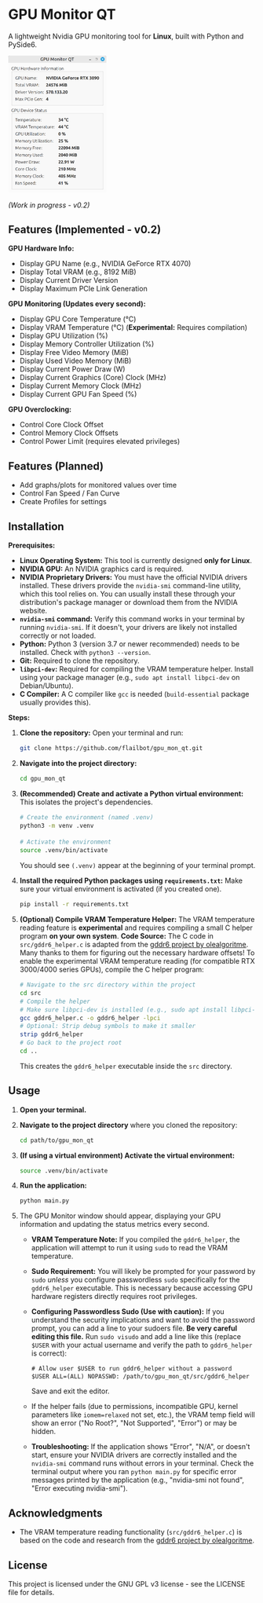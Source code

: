 # GPU Monitor QT

A lightweight Nvidia GPU monitoring tool for **Linux**, built with Python and PySide6.

<img src="./assets/gpu_mon_qt.png" width="200" />

*(Work in progress - v0.2)*

## Features (Implemented - v0.2)

**GPU Hardware Info:**
*   Display GPU Name (e.g., NVIDIA GeForce RTX 4070)
*   Display Total VRAM (e.g., 8192 MiB)
*   Display Current Driver Version
*   Display Maximum PCIe Link Generation

**GPU Monitoring (Updates every second):**
*   Display GPU Core Temperature (°C)
*   Display VRAM Temperature (°C) (**Experimental:** Requires compilation)
*   Display GPU Utilization (%)
*   Display Memory Controller Utilization (%)
*   Display Free Video Memory (MiB)
*   Display Used Video Memory (MiB)
*   Display Current Power Draw (W)
*   Display Current Graphics (Core) Clock (MHz)
*   Display Current Memory Clock (MHz)
*   Display Current GPU Fan Speed (%)

**GPU Overclocking:**
*   Control Core Clock Offset
*   Control Memory Clock Offsets
*   Control Power Limit (requires elevated privileges)

## Features (Planned)
*   Add graphs/plots for monitored values over time
*   Control Fan Speed / Fan Curve
*   Create Profiles for settings

## Installation

**Prerequisites:**

*   **Linux Operating System:** This tool is currently designed **only for Linux**.
*   **NVIDIA GPU:** An NVIDIA graphics card is required.
*   **NVIDIA Proprietary Drivers:** You must have the official NVIDIA drivers installed. These drivers provide the `nvidia-smi` command-line utility, which this tool relies on. You can usually install these through your distribution's package manager or download them from the NVIDIA website.
*   **`nvidia-smi` command:** Verify this command works in your terminal by running `nvidia-smi`. If it doesn't, your drivers are likely not installed correctly or not loaded.
*   **Python:** Python 3 (version 3.7 or newer recommended) needs to be installed. Check with `python3 --version`.
*   **Git:** Required to clone the repository.
*   **`libpci-dev`:** Required for compiling the VRAM temperature helper. Install using your package manager (e.g., `sudo apt install libpci-dev` on Debian/Ubuntu).
*   **C Compiler:** A C compiler like `gcc` is needed (`build-essential` package usually provides this).

**Steps:**

1.  **Clone the repository:**
    Open your terminal and run:
    ```bash
    git clone https://github.com/flailbot/gpu_mon_qt.git
    ```

2.  **Navigate into the project directory:**
    ```bash
    cd gpu_mon_qt
    ```

3.  **(Recommended) Create and activate a Python virtual environment:**
    This isolates the project's dependencies.
    ```bash
    # Create the environment (named .venv)
    python3 -m venv .venv

    # Activate the environment
    source .venv/bin/activate
    ```
    You should see `(.venv)` appear at the beginning of your terminal prompt.

4.  **Install the required Python packages using `requirements.txt`:**
    Make sure your virtual environment is activated (if you created one).
    ```bash
    pip install -r requirements.txt
    ```

5.  **(Optional) Compile VRAM Temperature Helper:**
    The VRAM temperature reading feature is **experimental** and requires compiling a small C helper program **on your own system**.
    **Code Source:** The C code in `src/gddr6_helper.c` is adapted from the [gddr6 project by olealgoritme](https://github.com/olealgoritme/gddr6). Many thanks to them for figuring out the necessary hardware offsets!
    To enable the experimental VRAM temperature reading (for compatible RTX 3000/4000 series GPUs), compile the C helper program:
    ```bash
    # Navigate to the src directory within the project
    cd src
    # Compile the helper
    # Make sure libpci-dev is installed (e.g., sudo apt install libpci-dev on Debian/Ubuntu)
    gcc gddr6_helper.c -o gddr6_helper -lpci
    # Optional: Strip debug symbols to make it smaller
    strip gddr6_helper
    # Go back to the project root
    cd ..
    ```
    This creates the `gddr6_helper` executable inside the `src` directory.
## Usage

1.  **Open your terminal.**

2.  **Navigate to the project directory** where you cloned the repository:
    ```bash
    cd path/to/gpu_mon_qt
    ```

3.  **(If using a virtual environment) Activate the virtual environment:**
    ```bash
    source .venv/bin/activate
    ```

4.  **Run the application:**
    ```bash
    python main.py
    ```

5.  The GPU Monitor window should appear, displaying your GPU information and updating the status metrics every second.

    *   **VRAM Temperature Note:** If you compiled the `gddr6_helper`, the application will attempt to run it using `sudo` to read the VRAM temperature.
    *   **Sudo Requirement:** You will likely be prompted for your password by `sudo` *unless* you configure passwordless `sudo` specifically for the `gddr6_helper` executable. This is necessary because accessing GPU hardware registers directly requires root privileges.
    *   **Configuring Passwordless Sudo (Use with caution):**
        If you understand the security implications and want to avoid the password prompt, you can add a line to your sudoers file. **Be very careful editing this file.** Run `sudo visudo` and add a line like this (replace `$USER` with your actual username and verify the path to `gddr6_helper` is correct):
        ```
        # Allow user $USER to run gddr6_helper without a password
        $USER ALL=(ALL) NOPASSWD: /path/to/gpu_mon_qt/src/gddr6_helper
        ```
        Save and exit the editor.
    *   If the helper fails (due to permissions, incompatible GPU, kernel parameters like `iomem=relaxed` not set, etc.), the VRAM temp field will show an error ("No Root?", "Not Supported", "Error") or may be hidden.

    *   **Troubleshooting:** If the application shows "Error", "N/A", or doesn't start, ensure your NVIDIA drivers are correctly installed and the `nvidia-smi` command runs without errors in your terminal. Check the terminal output where you ran `python main.py` for specific error messages printed by the application (e.g., "nvidia-smi not found", "Error executing nvidia-smi").

## Acknowledgments

*   The VRAM temperature reading functionality (`src/gddr6_helper.c`) is based on the code and research from the [gddr6 project by olealgoritme](https://github.com/olealgoritme/gddr6).

## License

This project is licensed under the GNU GPL v3 license - see the LICENSE file for details.